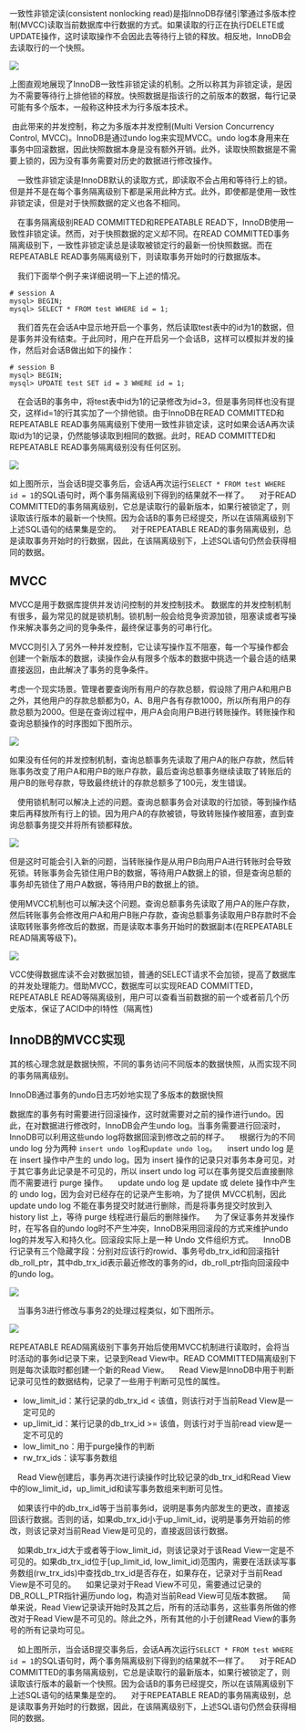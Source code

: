 一致性非锁定读(consistent nonlocking read)是指InnoDB存储引擎通过多版本控制(MVCC)读取当前数据库中行数据的方式。如果读取的行正在执行DELETE或UPDATE操作，这时读取操作不会因此去等待行上锁的释放。相反地，InnoDB会去读取行的一个快照。

![](https://youpaiyun.zongqilive.cn/image/20200226121515.png)

上图直观地展现了InnoDB一致性非锁定读的机制。之所以称其为非锁定读，是因为不需要等待行上排他锁的释放。快照数据是指该行的之前版本的数据，每行记录可能有多个版本，一般称这种技术为行多版本技术。

​    由此带来的并发控制，称之为多版本并发控制(Multi Version Concurrency Control, MVCC)。InnoDB是通过undo log来实现MVCC。undo log本身用来在事务中回滚数据，因此快照数据本身是没有额外开销。此外，读取快照数据是不需要上锁的，因为没有事务需要对历史的数据进行修改操作。

 一致性非锁定读是InnoDB默认的读取方式，即读取不会占用和等待行上的锁。但是并不是在每个事务隔离级别下都是采用此种方式。此外，即使都是使用一致性非锁定读，但是对于快照数据的定义也各不相同。

 在事务隔离级别READ COMMITTED和REPEATABLE READ下，InnoDB使用一致性非锁定读。然而，对于快照数据的定义却不同。在READ COMMITTED事务隔离级别下，一致性非锁定读总是读取被锁定行的最新一份快照数据。而在REPEATABLE READ事务隔离级别下，则读取事务开始时的行数据版本。

 我们下面举个例子来详细说明一下上述的情况。

```
# session A
mysql> BEGIN;
mysql> SELECT * FROM test WHERE id = 1;
```

 我们首先在会话A中显示地开启一个事务，然后读取test表中的id为1的数据，但是事务并没有结束。于此同时，用户在开启另一个会话B，这样可以模拟并发的操作，然后对会话B做出如下的操作：

```
# session B
mysql> BEGIN;
mysql> UPDATE test SET id = 3 WHERE id = 1;
```

 在会话B的事务中，将test表中id为1的记录修改为id=3，但是事务同样也没有提交，这样id=1的行其实加了一个排他锁。由于InnoDB在READ COMMITTED和REPEATABLE READ事务隔离级别下使用一致性非锁定读，这时如果会话A再次读取id为1的记录，仍然能够读取到相同的数据。此时，READ COMMITTED和REPEATABLE READ事务隔离级别没有任何区别。

![](https://youpaiyun.zongqilive.cn/image/20200226121455.png)



如上图所示，当会话B提交事务后，会话A再次运行`SELECT * FROM test WHERE id = 1`的SQL语句时，两个事务隔离级别下得到的结果就不一样了。
 对于READ COMMITTED的事务隔离级别，它总是读取行的最新版本，如果行被锁定了，则读取该行版本的最新一个快照。因为会话B的事务已经提交，所以在该隔离级别下上述SQL语句的结果集是空的。
 对于REPEATABLE READ的事务隔离级别，总是读取事务开始时的行数据，因此，在该隔离级别下，上述SQL语句仍然会获得相同的数据。



## MVCC

MVCC是用于数据库提供并发访问控制的并发控制技术。
数据库的并发控制机制有很多，最为常见的就是锁机制。锁机制一般会给竞争资源加锁，阻塞读或者写操作来解决事务之间的竞争条件，最终保证事务的可串行化。

MVCC则引入了另外一种并发控制，它让读写操作互不阻塞，每一个写操作都会创建一个新版本的数据，读操作会从有限多个版本的数据中挑选一个最合适的结果直接返回，由此解决了事务的竞争条件。



考虑一个现实场景。管理者要查询所有用户的存款总额，假设除了用户A和用户B之外，其他用户的存款总额都为0，A、B用户各有存款1000，所以所有用户的存款总额为2000。但是在查询过程中，用户A会向用户B进行转账操作。转账操作和查询总额操作的时序图如下图所示。

![](https://youpaiyun.zongqilive.cn/image/20200226122052.png)

如果没有任何的并发控制机制，查询总额事务先读取了用户A的账户存款，然后转账事务改变了用户A和用户B的账户存款，最后查询总额事务继续读取了转账后的用户B的账号存款，导致最终统计的存款总额多了100元，发生错误。

 使用锁机制可以解决上述的问题。查询总额事务会对读取的行加锁，等到操作结束后再释放所有行上的锁。因为用户A的存款被锁，导致转账操作被阻塞，直到查询总额事务提交并将所有锁都释放。

![](https://youpaiyun.zongqilive.cn/image/20200226121403.png)

但是这时可能会引入新的问题，当转账操作是从用户B向用户A进行转账时会导致死锁。转账事务会先锁住用户B的数据，等待用户A数据上的锁，但是查询总额的事务却先锁住了用户A数据，等待用户B的数据上的锁。

​    使用MVCC机制也可以解决这个问题。查询总额事务先读取了用户A的账户存款，然后转账事务会修改用户A和用户B账户存款，查询总额事务读取用户B存款时不会读取转账事务修改后的数据，而是读取本事务开始时的数据副本(在REPEATABLE READ隔离等级下)。

![](https://youpaiyun.zongqilive.cn/image/20200226121243.png)

VCC使得数据库读不会对数据加锁，普通的SELECT请求不会加锁，提高了数据库的并发处理能力。借助MVCC，数据库可以实现READ COMMITTED，REPEATABLE READ等隔离级别，用户可以查看当前数据的前一个或者前几个历史版本，保证了ACID中的I特性（隔离性)



## InnoDB的MVCC实现

其的核心理念就是数据快照，不同的事务访问不同版本的数据快照，从而实现不同的事务隔离级别。

InnoDB通过事务的undo日志巧妙地实现了多版本的数据快照

数据库的事务有时需要进行回滚操作，这时就需要对之前的操作进行undo。因此，在对数据进行修改时，InnoDB会产生undo log。当事务需要进行回滚时，InnoDB可以利用这些undo log将数据回滚到修改之前的样子。
 根据行为的不同 undo log 分为两种 `insert undo log`和`update undo log`。
 insert undo log 是在 insert 操作中产生的 undo log。因为 insert 操作的记录只对事务本身可见，对于其它事务此记录是不可见的，所以 insert undo log 可以在事务提交后直接删除而不需要进行 purge 操作。
 update undo log 是 update 或 delete 操作中产生的 undo log，因为会对已经存在的记录产生影响，为了提供 MVCC机制，因此 update undo log 不能在事务提交时就进行删除，而是将事务提交时放到入 history list 上，等待 purge 线程进行最后的删除操作。
 为了保证事务并发操作时，在写各自的undo log时不产生冲突，InnoDB采用回滚段的方式来维护undo log的并发写入和持久化。回滚段实际上是一种 Undo 文件组织方式。
 InnoDB行记录有三个隐藏字段：分别对应该行的rowid、事务号db_trx_id和回滚指针db_roll_ptr，其中db_trx_id表示最近修改的事务的id，db_roll_ptr指向回滚段中的undo log。

![](https://youpaiyun.zongqilive.cn/image/20200226121341.png)

 当事务3进行修改与事务2的处理过程类似，如下图所示。

![](https://youpaiyun.zongqilive.cn/image/20200226121309.png)

REPEATABLE READ隔离级别下事务开始后使用MVCC机制进行读取时，会将当时活动的事务id记录下来，记录到Read View中。READ COMMITTED隔离级别下则是每次读取时都创建一个新的Read View。
 Read View是InnoDB中用于判断记录可见性的数据结构，记录了一些用于判断可见性的属性。

- low_limit_id：某行记录的db_trx_id < 该值，则该行对于当前Read View是一定可见的
- up_limit_id：某行记录的db_trx_id >= 该值，则该行对于当前read view是一定不可见的
- low_limit_no：用于purge操作的判断
- rw_trx_ids：读写事务数组

 Read View创建后，事务再次进行读操作时比较记录的db_trx_id和Read View中的low_limit_id，up_limit_id和读写事务数组来判断可见性。

 如果该行中的db_trx_id等于当前事务id，说明是事务内部发生的更改，直接返回该行数据。否则的话，如果db_trx_id小于up_limit_id，说明是事务开始前的修改，则该记录对当前Read View是可见的，直接返回该行数据。

 如果db_trx_id大于或者等于low_limit_id，则该记录对于该Read View一定是不可见的。如果db_trx_id位于[up_limit_id, low_limit_id)范围内，需要在活跃读写事务数组(rw_trx_ids)中查找db_trx_id是否存在，如果存在，记录对于当前Read View是不可见的。
 如果记录对于Read View不可见，需要通过记录的DB_ROLL_PTR指针遍历undo log，构造对当前Read View可见版本数据。
 简单来说，Read View记录读开始时及其之后，所有的活动事务，这些事务所做的修改对于Read View是不可见的。除此之外，所有其他的小于创建Read View的事务号的所有记录均可见。

































































 如上图所示，当会话B提交事务后，会话A再次运行`SELECT * FROM test WHERE id = 1`的SQL语句时，两个事务隔离级别下得到的结果就不一样了。
 对于READ COMMITTED的事务隔离级别，它总是读取行的最新版本，如果行被锁定了，则读取该行版本的最新一个快照。因为会话B的事务已经提交，所以在该隔离级别下上述SQL语句的结果集是空的。
 对于REPEATABLE READ的事务隔离级别，总是读取事务开始时的行数据，因此，在该隔离级别下，上述SQL语句仍然会获得相同的数据。